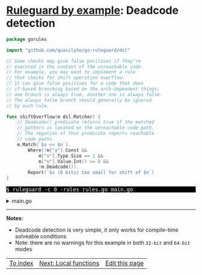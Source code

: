 # [Ruleguard by example](https://go-ruleguard.github.io/by-example/): Deadcode detection

```go
package gorules

import "github.com/quasilyte/go-ruleguard/dsl"

// Some checks may give false positives if they're
// executed in the context of the unreachable code.
// For example, you may want to implement a rule
// that checks for shift operation overflow.
// It can give false positives for a code that does
// if-based branching based on the arch-dependent things;
// one branch is always true, another one is always false.
// The always false branch should generally be ignored
// by such rule.

func shiftOverflow(m dsl.Matcher) {
	// Deadcode() predicate returns true if the matched
	// pattern is located on the unreachable code path.
	// The negation of that predicate reports reachable
	// code paths.
	m.Match(`$x << $n`).
		Where(!m["x"].Const &&
			m["x"].Type.Size == 1 &&
			m["n"].Value.Int() >= 8 &&
			!m.Deadcode()).
		Report(`$x (8 bits) too small for shift of $n`)
}
```

<pre style="color: white; background-color: black">
$ ruleguard -c 0 -rules rules.go main.go
</pre>

<details><summary>main.go</summary>

```go
package main

import "unsafe"

func main() {
	var x int
	var result int
	if unsafe.Sizeof(int(0)) == 4 {
		// 32-bit platform.
		result = x << 31
	} else {
		// 64-bit platform.
		// This would give a dull warning when
		// targeting a 32-bit platform
		result = x << 63
	}
	println(result)
}
```

</details>

<hr>

**Notes**:

* Deadcode detection is very simple, it only works for compile-time solveable conditions
* Note: there are no warnings for this example in both `32-bit` and `64-bit` modes

<table><tr>
<td><a href="index">To index</a></td>
<td><a href="local-functions">Next: Local functions</a></td>
<td><a href="https://github.com/go-ruleguard/go-ruleguard.github.io/edit/master/by-example/deadcode-detection.md">Edit this page</a></td>
</tr></table>
